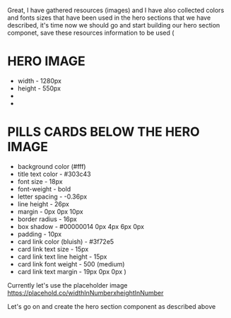 Great, I have gathered resources (images) and I have also collected colors and fonts sizes that have been used in the hero sections that we have described, it's time now we should go and start building our hero section componet, save these resources information to be used (

# HERO IMAGE

- width - 1280px
- height - 550px
-
-

# PILLS CARDS BELOW THE HERO IMAGE

- background color (#fff)
- title text color - #303c43
- font size - 18px
- font-weight - bold
- letter spacing - -0.36px
- line height - 26px
- margin - 0px 0px 10px
- border radius - 16px
- box shadow - #00000014 0px 4px 6px 0px
- padding - 10px
- card link color (bluish) - #3f72e5
- card link text size - 15px
- card link text line height - 15px
- card link font weight - 500 (medium)
- card link text margin - 19px 0px 0px
  )

Currently let's use the placeholder image https://placehold.co/widthInNumberxheightInNumber

Let's go on and create the hero section component as described above
